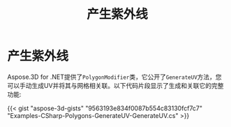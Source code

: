 ﻿---
title: 产生紫外线
type: docs
weight: 20
url: /zh/net/generate-uv/
description: Aspose.3D for .NET提供了polygonmodifidifier类，它公开了GenerateUV方法，您可以手动生成UV并将其与网格相关联。下面的代码片段显示了生成和关联它的完整功能。
---
# **产生紫外线**
Aspose.3D for .NET提供了`PolygonModifier`类，它公开了`GenerateUV`方法，您可以手动生成UV并将其与网格相关联。以下代码片段显示了生成和关联它的完整功能:



{{< gist "aspose-3d-gists" "9563193e834f0087b554c83130fcf7c7" "Examples-CSharp-Polygons-GenerateUV-GenerateUV.cs" >}}
